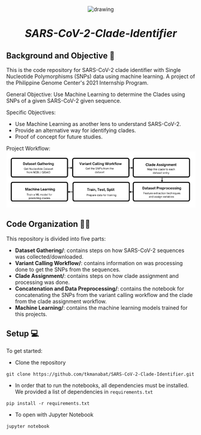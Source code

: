 <p align="center">
 <img src="Assets/DNA.gif" alt="drawing" width=50% height=50%/>
</p>
<h1 align='center'><i> SARS-CoV-2-Clade-Identifier</i></h1></center>

## Background and Objective 📰
This is the code repository for SARS-CoV-2 clade identifier with Single Nucleotide Polymorphisms (SNPs) data using machine learning. A project of the Philippine Genome Center's 2021 Internship Program.

General Objective: Use Machine Learning to determine the Clades using SNPs of a given SARS-CoV-2 given sequence.

Specific Objectives:
- Use Machine Learning as another lens to understand SARS-CoV-2. 
- Provide an alternative way for identifying clades.
- Proof of concept for future studies.

Project Workflow:
![](Assets/workflow.png)
## Code Organization 🤹‍♂️
This repository is divided into five parts:
- **Dataset Gathering/**: contains steps on how SARS-CoV-2 sequences was collected/downloaded.
- **Variant Calling Workflow/**: contains information on was processing done to get the SNPs from the sequences. 
- **Clade Assignment/**: contains steps on how clade assignment and processing was done.
- **Concatenation and Data Preprocessing/**: contains the notebook for concatenating the SNPs from the variant calling workflow and the clade from the clade assignment workflow.
- **Machine Learning/**:  contains the machine learning models trained for this projects.

## Setup 💻
To get started:
- Clone the repository
```
git clone https://github.com/tkmanabat/SARS-CoV-2-Clade-Identifier.git
```
- In order that to run the notebooks, all dependencies must be installed. We provided a list of dependencies in `requirements.txt`
``` 
pip install -r requirements.txt
```
- To open with Jupyter Notebook 
```
jupyter notebook
```


